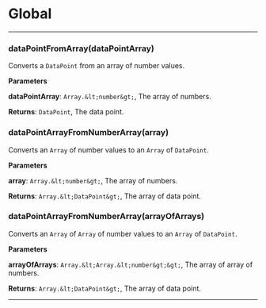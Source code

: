 # Global





* * *

### dataPointFromArray(dataPointArray) 

Converts a `DataPoint` from an array of number values.

**Parameters**

**dataPointArray**: `Array.&lt;number&gt;`, The array of numbers.

**Returns**: `DataPoint`, The data point.


### dataPointArrayFromNumberArray(array) 

Converts an `Array` of number values to an `Array` of `DataPoint`.

**Parameters**

**array**: `Array.&lt;number&gt;`, The array of numbers.

**Returns**: `Array.&lt;DataPoint&gt;`, The array of data point.


### dataPointArrayFromNumberArray(arrayOfArrays) 

Converts an `Array` of `Array` of number values to an `Array` of `DataPoint`.

**Parameters**

**arrayOfArrays**: `Array.&lt;Array.&lt;number&gt;&gt;`, The array of array of numbers.

**Returns**: `Array.&lt;DataPoint&gt;`, The array of data point.



* * *










